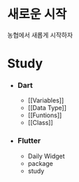 
# 새로운 시작
농협에서 새롭게 시작하자 
# Study
- ### Dart
	* [[Variables]]
	* [[Data Type]]
	* [[Funtions]]
	* [[Class]]

- ### Flutter
	- Daily Widget
	- package
	- study


